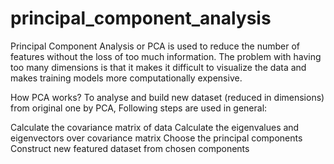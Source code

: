 # principal_component_analysis

Principal Component Analysis or PCA is used to reduce the number of features without the loss of too much information. 
The problem with having too many dimensions is that it makes it difficult to visualize the data and makes training models more computationally expensive.

How PCA works?
To analyse and build new dataset (reduced in dimensions) from original one by PCA, Following steps are used in general:

Calculate the covariance matrix of data
Calculate the eigenvalues and eigenvectors over covariance matrix
Choose the principal components
Construct new featured dataset from chosen components
